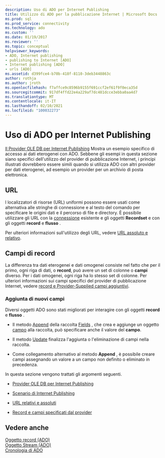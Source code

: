 ```yaml
---
description: Uso di ADO per Internet Publishing
title: Utilizzo di ADO per la pubblicazione Internet | Microsoft Docs
ms.prod: sql
ms.prod_service: connectivity
ms.technology: ado
ms.custom: ''
ms.date: 01/19/2017
ms.reviewer: ''
ms.topic: conceptual
helpviewer_keywords:
- ADO, Internet publishing
- publishing to Internet [ADO]
- Internet publishing [ADO]
- urls [ADO]
ms.assetid: d399fce4-b70b-418f-8110-3deb3448863c
author: rothja
ms.author: jroth
ms.openlocfilehash: f7affce9c8596b9155f691ccf2ef61f9f0eca35d
ms.sourcegitcommit: 917df4ffd22e4a229af7dc481dcce3ebba0aa4d7
ms.translationtype: MT
ms.contentlocale: it-IT
ms.lasthandoff: 02/10/2021
ms.locfileid: "100032273"
---
```

# <a name="using-ado-for-internet-publishing"></a>Uso di ADO per Internet Publishing
[Il Provider OLE DB per Internet Publishing](../../../ado/guide/data/the-ole-db-provider-for-internet-publishing.md) Mostra un esempio specifico di accesso ai dati eterogenei con ADO. Sebbene gli esempi in questa sezione siano specifici dell'utilizzo del provider di pubblicazione Internet, i principi illustrati dovrebbero essere simili quando si utilizza ADO con altri provider per dati eterogenei, ad esempio un provider per un archivio di posta elettronica.  
  
## <a name="urls"></a>URL  
 I localizzatori di risorse (URL) uniformi possono essere usati come alternativa alle stringhe di connessione e al testo del comando per specificare le origini dati e il percorso di file e directory. È possibile utilizzare gli URL con la [connessione](../../../ado/reference/ado-api/connection-object-ado.md) esistente e gli oggetti **Recordset** e con gli oggetti **record** e **flusso** .  
  
 Per ulteriori informazioni sull'utilizzo degli URL, vedere [URL assoluto e relativo](../../../ado/guide/data/absolute-and-relative-urls.md).  
  
## <a name="record-fields"></a>Campi di record  
 La differenza tra dati eterogenei e dati omogenei consiste nel fatto che per il primo, ogni riga di dati, o **record**, può avere un set di colonne o **campi** diverso. Per i dati omogenei, ogni riga ha lo stesso set di colonne. Per ulteriori informazioni sui campi specifici del provider di pubblicazione Internet, vedere [record e Provider-Supplied campi aggiuntivi](../../../ado/guide/data/records-and-provider-supplied-fields.md).  
  
### <a name="appending-new-fields"></a>Aggiunta di nuovi campi  
 Diversi oggetti ADO sono stati migliorati per interagire con gli oggetti **record** e **flusso** .  
  
-   Il metodo [Append](../../../ado/reference/ado-api/append-method-ado.md) della raccolta [Fields](../../../ado/reference/ado-api/fields-collection-ado.md) , che crea e aggiunge un oggetto [campo](../../../ado/reference/ado-api/field-object.md) alla raccolta, può specificare anche il valore del **campo**.  
  
-   Il metodo [Update](../../../ado/reference/ado-api/update-method.md) finalizza l'aggiunta o l'eliminazione di campi nella raccolta.  
  
-   Come collegamento alternativo al metodo **Append** , è possibile creare campi assegnando un valore a un campo non definito o eliminato in precedenza.  
  
 In questa sezione vengono trattati gli argomenti seguenti.  
  
-   [Provider OLE DB per Internet Publishing](../../../ado/guide/data/the-ole-db-provider-for-internet-publishing.md)  
  
-   [Scenario di Internet Publishing](../../../ado/guide/data/internet-publishing-scenario.md)  
  
-   [URL relativi e assoluti](../../../ado/guide/data/absolute-and-relative-urls.md)  
  
-   [Record e campi specificati dal provider](../../../ado/guide/data/records-and-provider-supplied-fields.md)  
  
## <a name="see-also"></a>Vedere anche  
 [Oggetto record (ADO)](../../../ado/reference/ado-api/record-object-ado.md)   
 [Oggetto Stream (ADO)](../../../ado/reference/ado-api/stream-object-ado.md)   
 [Cronologia di ADO](../../../ado/guide/ado-history.md)
